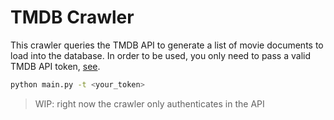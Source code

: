 # TMDB Crawler

This crawler queries the TMDB API to generate a list of movie documents to load into the database. In order to be used,
you only need to pass a valid TMDB API token, [see](https://developer.themoviedb.org/v4/docs/getting-started).

```sh
python main.py -t <your_token>
```

> WIP: right now the crawler only authenticates in the API